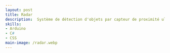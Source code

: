 ```yaml
---
layout: post
title: Radar
description:  Système de détection d'objets par capteur de proximité ultrasonique capable d'identifier différents types de matériaux (métal, verre, plastique) dans un rayon de 10 mètres. Le traitement des données est effectué en temps réel par une carte Arduino, avec affichage graphique des résultats sur PC via une interface utilisateur développée en C#.
skills: 
- Arduino
- C#
- CSS
main-image: /radar.webp 
---
```

